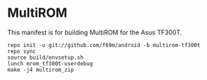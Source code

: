 
MultiROM
========

This manifest is for building MultiROM for the Asus TF300T.

    repo init -u git://github.com/f69m/android -b multirom-tf300t
    repo sync
    source build/envsetup.sh
    lunch mrom_tf300t-userdebug
    make -j4 multirom_zip

